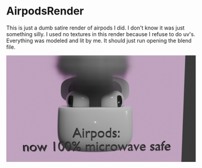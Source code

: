 # AirpodsRender

This is just a dumb satire render of airpods I did. I don't know it was just something silly. I used no textures in this render because I refuse to do uv's. Everything was modeled and lit by me. It should just run opening the blend file.

![render](render.png)